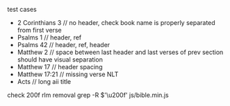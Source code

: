 test cases
- 2 Corinthians 3  // no header, check book name is properly separated from first verse
- Psalms 1 // header, ref
- Psalms 42 // header, ref, header
- Matthew 2  // space between last header and last verses of prev section should have visual separation
- Matthew 17  // header spacing
- Matthew 17:21 // missing verse NLT
- Acts // long aii title


check 200f rlm removal
grep -R $'\u200f' js/bible.min.js